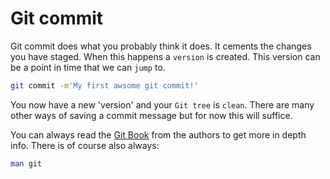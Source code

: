 # Git commit

Git commit does what you probably think it does. It cements the changes you have staged. When this happens a `version` is created. This version can be a point in time that we can `jump` to.

```sh
git commit -m'My first awsome git commit!'
```

You now have a new 'version' and your `Git tree` is `clean`. There are many other ways of saving a commit message but for now this will suffice.

You can always read the [Git Book](https://git-scm.com/book/en/v2) from the authors to get more in depth info. There is of course also always:

```sh
man git
```
